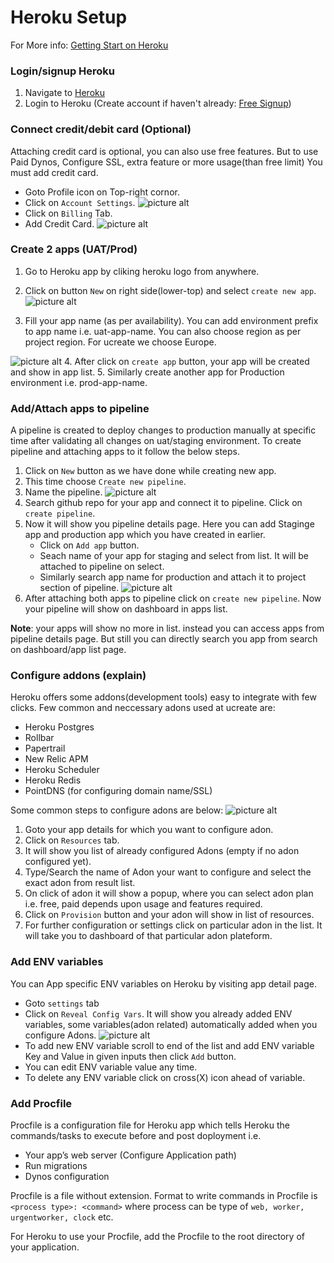 # Heroku Setup
For More info: [Getting Start on Heroku](https://devcenter.heroku.com/articles/getting-started-with-php)

### Login/signup Heroku
1. Navigate to [Heroku](https://www.heroku.com/)
2. Login to Heroku (Create account if haven't already: [Free Signup](https://signup.heroku.com/))

### Connect credit/debit card (Optional)
 Attaching credit card is optional, you can also use free features. But to use Paid Dynos, Configure SSL, extra feature or more usage(than free limit) You must add credit card.

* Goto Profile icon on Top-right cornor.
* Click on `Account Settings`.
![picture alt](https://raw.githubusercontent.com/suri4ucreate/chaos-monkey-dox/master/img/heroku-settings.png "Account Settings")
* Click on `Billing` Tab.
* Add Credit Card.
![picture alt](https://raw.githubusercontent.com/suri4ucreate/chaos-monkey-dox/master/img/heroku-billing.png "Billing - Add card")

### Create 2 apps (UAT/Prod)
1. Go to Heroku app by cliking heroku logo from anywhere.
2. Click on button `New` on right side(lower-top) and select `create new app`.
![picture alt](https://raw.githubusercontent.com/suri4ucreate/chaos-monkey-dox/master/img/heroku-new-app.png "Create new app")

3. Fill your app name (as per availability). You can add environment prefix to app name i.e. uat-app-name.
You can also choose region as per project region. For ucreate we choose Europe.

![picture alt](https://raw.githubusercontent.com/suri4ucreate/chaos-monkey-dox/master/img/heroku-new-app-create.png "Create new app")
4. After click on `create app` button, your app will be created and show in app list.
5. Similarly create another app for Production environment i.e. prod-app-name.

### Add/Attach apps to pipeline
A pipeline is created to deploy changes to production manually at specific time after validating all changes on uat/staging environment.
To create pipeline and attaching apps to it follow the below steps.

1. Click on `New` button as we have done while creating new app.
2. This time choose `Create new pipeline`.
3. Name the pipeline.
![picture alt](https://raw.githubusercontent.com/suri4ucreate/chaos-monkey-dox/master/img/create-pipeline.png "Create new pipeline")
4. Search github repo for your app and connect it to pipeline. Click on `create pipeline`.
5. Now it will show you pipeline details page. Here you can add Staginge app and production app which you have created in earlier.
    * Click on `Add app` button.
    * Seach name of your app for staging and select from list. It will be attached to pipeline on select.
    * Similarly search app name for production and attach it to project section of pipeline.
![picture alt](https://raw.githubusercontent.com/suri4ucreate/chaos-monkey-dox/master/img/heroku-pipeline-detail.png "Create new pipeline")
6. After attaching both apps to pipeline click on `create new pipeline`.
Now your pipeline will show on dashboard in apps list.

**Note**: your apps will show no more in list. instead you can access apps from pipeline details page. But still you can directly search you app from search on dashboard/app list page.

### Configure addons (explain)
Heroku offers some addons(development tools) easy to integrate with few clicks.
Few common and neccessary adons used at ucreate are:

* Heroku Postgres
* Rollbar
* Papertrail
* New Relic APM
* Heroku Scheduler
* Heroku Redis
* PointDNS (for configuring domain name/SSL)

Some common steps to configure adons are below:
![picture alt](https://raw.githubusercontent.com/suri4ucreate/chaos-monkey-dox/master/img/heroku-resources.png "Heroku resources")
1. Goto your app details for which you want to configure adon.
2. Click on `Resources` tab.
3. It will show you list of already configured Adons (empty if no adon configured yet).
4. Type/Search the name of Adon your want to configure and select the exact adon from result list.
5. On click of adon it will show a popup, where you can select adon plan i.e. free, paid depends upon usage and features required.
6. Click on `Provision` button and your adon will show in list of resources.
7. For further configuration or settings click on particular adon in the list. It will take you to dashboard of that particular adon plateform.

### Add ENV variables
You can App specific ENV variables on Heroku by visiting app detail page.

* Goto `settings` tab
* Click on `Reveal Config Vars`. It will show you already added ENV variables, some variables(adon related) automatically added when you configure Adons.
![picture alt](https://raw.githubusercontent.com/suri4ucreate/chaos-monkey-dox/master/img/env-variables.png "Add ENV Variables")
* To add new ENV variable scroll to end of the list and add ENV variable Key and Value in given inputs then click `Add` button.
* You can edit ENV variable value any time.
* To delete any ENV variable click on cross(X) icon ahead of variable.

### Add Procfile
Procfile is a configuration file for Heroku app which tells Heroku the commands/tasks to execute before and post doployment i.e. 

- Your app’s web server (Configure Application path)
- Run migrations
- Dynos configuration

Procfile is a file without extension.
Format to write commands in Procfile is `<process type>: <command>`
    where process can be type of `web, worker, urgentworker, clock` etc.

For Heroku to use your Procfile, add the Procfile to the root directory of your application.


